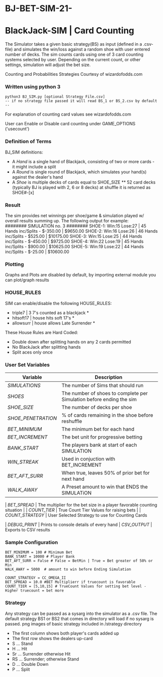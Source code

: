 # BJ-BET-SIM-21-
BlackJack-SIM | Card Counting
==============================================
The Simulator takes a given basic strategy(BS) as input (defined in a .csv-file) and simulates the win/loss against a random shoe with user entered number of decks. The sim counts cards using one of  3 card counting systems selected by user. Depending on the current count, or other settings, simulation will adjust the bet size.  



Counting and Probabilities Strategies Courtesy of wizardofodds.com

### Written using python 3

    python3 BJ_SIM.py [optional Strategy File.csv]
    -- if no strategy file passed it will read BS_1 or BS_2.csv by default --

For explanation of counting card values see wizardofodds.com

User can Enable or Disable card counting under GAME_OPTIONS ('usecount')

### Definition of Terms

BJ_SIM definitions:
* A *Hand* is a single hand of Blackjack, consisting of two or more cards - it might include a split
* A *Round* is single round of Blackjack, which simulates your hand(s) against the dealer's hand
* A *Shoe* is multiple decks of cards equal to SHOE_SIZE ** 52 card decks (typically BJ is played with 2, 6 or 8 decks) at shuffle it is returned as SHOE#-[x]



### Result

The sim provides net winnings per shoe/game & simulation played w/ overall results summing up. The following output for example:  
        ######## SIMULATION no. 3 ########
        SHOE-1: Win:15 Lose:27 | 45 Hands inc/Splits - $-350.00 | $9650.00
        SHOE-2: Win:16 Lose:26 | 46 Hands inc/Splits - $525.00 | $10175.00
        SHOE-3: Win:15 Lose:25 | 44 Hands inc/Splits - $-450.00 | $9725.00
        SHOE-4: Win:22 Lose:19 | 45 Hands inc/Splits - $900.00 | $10625.00
        SHOE-5: Win:19 Lose:22 | 44 Hands inc/Splits - $-25.00 | $10600.00

### Plotting

Graphs and Plots are disabled by default, by importing external module you can plot/graph results

### HOUSE_RULES

SIM can enable/disable the following HOUSE_RULES:

* triple7 | 3 7's counted as a blackjack *
* hitsoft17 | house hits soft 17's *
* allowsurr | house allows Late Surrender *

These House Rules are Hard Coded:

* Double down after splitting hands on any 2 cards permitted
* No BlackJack after splitting hands
* Split aces only once

### User Set Variables

| Variable        | Description         |
| ------------- |-------------|
| *SIMULATIONS*  | The number of Sims that should run |
| *SHOES*  | The number of shoes to complete per Simulation before ending the sim |
| *SHOE_SIZE*   | The number of decks per shoe |
| *SHOE_PENETRATION*  | % of cards remaining in the shoe before reshuffle |
| *BET_MINIMUM* | The minimum bet for each hand |
| *BET_INCREMENT* | The bet unit for progressive betting |
| *BANK_START* | The players bank at start of each SIMULATION |
| *WIN_STREAK* | Used in conjuction with BET_INCREMENT |
| *BET_AFT_SURR*| When true, leaves 50% of prior bet for next hand |
| *WALK_AWAY* | A Preset amount to win that ENDS the SIMULATiON


| *BET_SPREAD*  | The multiplier for the bet size in a player favorable counting situation |
| *COUNT_TIER* | True Count Tier Values for raising bets |
| *COUNT_STRATEGY* | User Selected Strategy to use for Counting Cards

| *DEBUG_PRINT* | Prints to console details of every hand
| *CSV_OUTPUT* | Exports to CSV results

### Sample Configuration

    BET_MINIMUM = 100 # Minimum Bet 
    BANK_START = 10000 # Player Bank
    BET_AFT_SURR = False # False = BetMin | True = Bet greater of 50% or Min
    WALK_AWAY = 5000  # amount to win before Ending Simulation

    COUNT_STRATEGY = CC_OMEGA_II  
    BET_SPREAD = 10.0 #BET Multiplierr if truecount is favorable
    COUNT_TIER = [5,10,15] # TrueCount Values for setting bet level - Higher truecount = bet more
    
### Strategy

Any strategy can be passed as a sysarg into the simulator as a .csv file. The default strategy BS1 or BS2 that comes in directory will load if no sysarg is passed. 
png images of basic strategy included in /strategy directory

* The first column shows both player's cards added up
* The first row shows the dealers up-card
* S ... Stand
* H ... Hit
* Sr ... Surrender otherwise Hit
* RS ... Surrender; otherwise Stand
* D ... Double Down
* P ... Split
